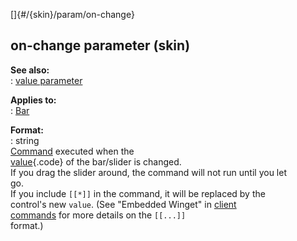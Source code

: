 []{#/{skin}/param/on-change}    
## on-change parameter (skin)    
**See also:**    
:   [value parameter](ref/%7Bskin%7D/param/value)    
<!-- -->    
**Applies to:**    
:   [Bar](ref/%7Bskin%7D/control/bar)    
<!-- -->    
**Format:**    
:   string    
[Command](ref/%7Bskin%7D/commands) executed when the    
[value](ref/%7Bskin%7D/param/value){.code} of the bar/slider is changed.    
If you drag the slider around, the command will not run until you let    
go.    
If you include `[[*]]` in the command, it will be replaced by the    
control\'s new `value`. (See \"Embedded Winget\" in [client    
commands](ref/%7Bskin%7D/commands) for more details on the `[[...]]`    
format.)  